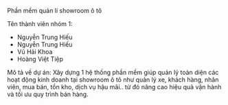 Phần mềm quản lí showroom ô tô

Tên thành viên nhóm 1:
- Nguyễn Trung Hiếu 
- Nguyễn Trung Hiếu
- Vũ Hải Khoa
- Hoàng Việt Tiệp

Mô tả về dự án:
Xây dựng 1 hệ thống phần mềm giúp quản lý toàn diện các hoạt động kinh doanh tại showroom ô tô như quản lý xe, khách hàng, nhân viên, mua bán, tồn kho, dịch vụ hậu mãi.. từ đó nâng cao hiệu quả vận hành và tối ưu quy trình bán hàng.


